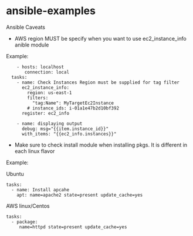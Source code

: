 # ansible-examples
Ansible Caveats
  - AWS region MUST be specify when you want to use ec2_instance_info anible module

Example: 
```
    - hosts: localhost
       connection: local
  tasks:
    - name: Check Instances Region must be supplied for tag filter
      ec2_instance_info:
        region: us-east-1
        filters:
          "tag:Name": MyTargetEc2Instance
        # instance_ids: i-01a1e47b2d10bf392
      register: ec2_info

    - name: displaying output
      debug: msg="{{item.instance_id}}"
      with_items: "{{ec2_info.instances}}"
```
  - Make sure to check install module when installing pkgs. It is different in each linux flavor 
  
  Example:
  
  Ubuntu 
  ```
  tasks:
    - name: Install apcahe
      apt: name=apache2 state=present update_cache=yes
  ```
  AWS linux/Centos 
  ```
  tasks:
    - package:
       name=httpd state=present update_cache=yes
   ```
   
